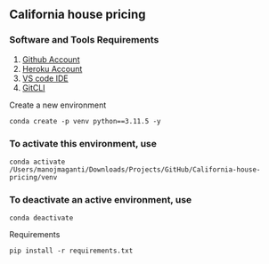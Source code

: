 ## California house pricing

### Software and Tools Requirements

1. [Github Account](https://github.com)
2. [Heroku Account](https://heroku.com)
3. [VS code IDE](https://code.visualstudio.com/)
4. [GitCLI](https://git-scm.com/book/en/v2/Getting-Started-The-Command-Line)

Create a new environment

```
conda create -p venv python==3.11.5 -y
```

### To activate this environment, use
```
conda activate /Users/manojmaganti/Downloads/Projects/GitHub/California-house-pricing/venv
```
### To deactivate an active environment, use
```
conda deactivate
```
Requirements
```
pip install -r requirements.txt
```
